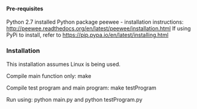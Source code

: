 #### Pre-requisites
Python 2.7 installed
Python package peewee - installation instructions: http://peewee.readthedocs.org/en/latest/peewee/installation.html
If using PyPi to install, refer to https://pip.pypa.io/en/latest/installing.html

### Installation
This installation assumes Linux is being used.

Compile main function only:
make

Compile test program and main program:
make testProgram

Run using:
python main.py and 
python testProgram.py
